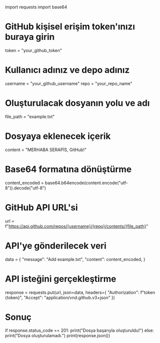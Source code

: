 import requests
import base64

# GitHub kişisel erişim token'ınızı buraya girin
token = "your_github_token"

# Kullanıcı adınız ve depo adınız
username = "your_github_username"
repo = "your_repo_name"

# Oluşturulacak dosyanın yolu ve adı
file_path = "example.txt"

# Dosyaya eklenecek içerik
content = "MERHABA SERAPİS, GitHub!"

# Base64 formatına dönüştürme
content_encoded = base64.b64encode(content.encode("utf-8")).decode("utf-8")

# GitHub API URL'si
url = f"https://api.github.com/repos/{username}/{repo}/contents/{file_path}"

# API'ye gönderilecek veri
data = {
    "message": "Add example.txt",
    "content": content_encoded,
}

# API isteğini gerçekleştirme
response = requests.put(url, json=data, headers={
    "Authorization": f"token {token}",
    "Accept": "application/vnd.github.v3+json"
})

# Sonuç
if response.status_code == 201:
    print("Dosya başarıyla oluşturuldu!")
else:
    print("Dosya oluşturulamadı.")
    print(response.json())
